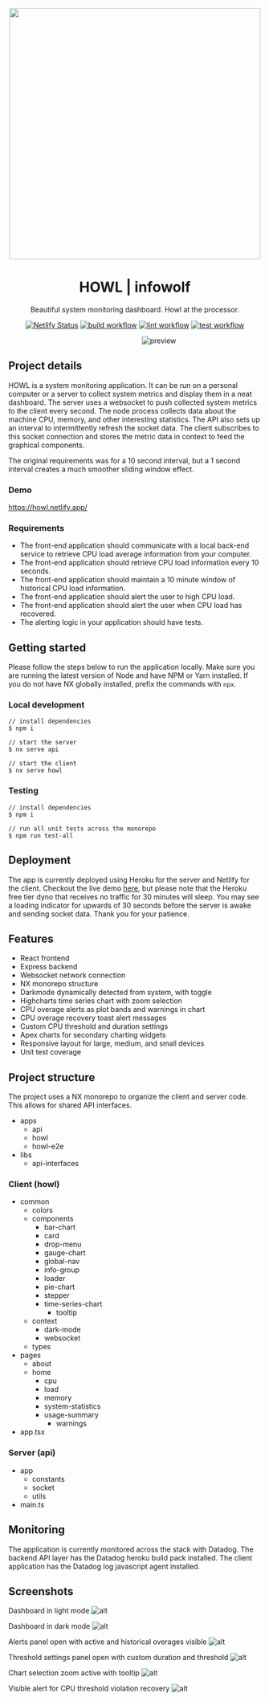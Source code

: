 
<p align="center">
  <a href="https://alphacomponents.dev">
    <img width="500" src="https://howl.netlify.app/assets/git-banner-image.svg">
  </a>
</p>

<h1 align="center">HOWL | infowolf</h1>

<div align="center">

Beautiful system monitoring dashboard. Howl at the processor.

[![Netlify Status](https://api.netlify.com/api/v1/badges/0b1461e0-06d1-46cf-91eb-4b417b660c4b/deploy-status)](https://app.netlify.com/sites/howl/deploys)
[![build workflow](https://github.com/areknow/info-wolf/actions/workflows/build.yml/badge.svg)](https://github.com/areknow/info-wolf/actions/workflows/build.yml)
[![lint workflow](https://github.com/areknow/info-wolf/actions/workflows/lint.yml/badge.svg)](https://github.com/areknow/info-wolf/actions/workflows/lint.yml)
[![test workflow](https://github.com/areknow/info-wolf/actions/workflows/test.yml/badge.svg)](https://github.com/areknow/info-wolf/actions/workflows/test.yml)

<div style="width: 600px">

![preview](.github/assets/preview.png)

</div>

</div>

## Project details

HOWL is a system monitoring application. It can be run on a personal computer or a server to collect system metrics and display them in a neat dashboard. The server uses a websocket to push collected system metrics to the client every second. The node process collects data about the machine CPU, memory, and other interesting statistics. The API also sets up an interval to intermittently refresh the socket data. The client subscribes to this socket connection and stores the metric data in context to feed the graphical components.

The original requirements was for a 10 second interval, but a 1 second interval creates a much smoother sliding window effect.

### Demo
https://howl.netlify.app/

### Requirements 
- The front-end application should communicate with a local back-end service to retrieve CPU load average information from your computer.
- The front-end application should retrieve CPU load information every 10 seconds.
- The front-end application should maintain a 10 minute window of historical CPU load information.
- The front-end application should alert the user to high CPU load.
- The front-end application should alert the user when CPU load has recovered.
- The alerting logic in your application should have tests.

## Getting started
Please follow the steps below to run the application locally. Make sure you are running the latest version of Node and have NPM or Yarn installed. If you do not have NX globally installed, prefix the commands with `npx`.

### Local development
```shell
// install dependencies
$ npm i

// start the server
$ nx serve api

// start the client
$ nx serve howl
```
### Testing
```shell
// install dependencies
$ npm i

// run all unit tests across the monorepo
$ npm run test-all
```
## Deployment
The app is currently deployed using Heroku for the server and Netlify for the client. Checkout the live demo [here](https://howl.netlify.app/), but please note that the Heroku free tier dyno that receives no traffic for 30 minutes will sleep. You may see a loading indicator for upwards of 30 seconds before the server is awake and sending socket data. Thank you for your patience.

## Features
- React frontend
- Express backend
- Websocket network connection
- NX monorepo structure
- Darkmode dynamically detected from system, with toggle
- Highcharts time series chart with zoom selection
- CPU overage alerts as plot bands and warnings in chart
- CPU overage recovery toast alert messages
- Custom CPU threshold and duration settings
- Apex charts for secondary charting widgets
- Responsive layout for large, medium, and small devices
- Unit test coverage

## Project structure
The project uses a NX monorepo to organize the client and server code. This allows for shared API interfaces.
- apps
  - api
  - howl
  - howl-e2e
- libs
  - api-interfaces

### Client (howl)
- common
  - colors
  - components
    - bar-chart
    - card
    - drop-menu
    - gauge-chart
    - global-nav
    - info-group
    - loader
    - pie-chart
    - stepper
    - time-series-chart
      - tooltip
  - context
    - dark-mode
    - websocket
  - types
- pages
  - about
  - home
    - cpu
    - load
    - memory
    - system-statistics
    - usage-summary
      - warnings
- app.tsx

### Server (api)
- app
  - constants
  - socket
  - utils
- main.ts

## Monitoring
The application is currently monitored across the stack with Datadog. The backend API layer has the Datadog heroku build pack installed. The client application has the Datadog log javascript agent installed.

## Screenshots

Dashboard in light mode
![alt](.github/assets/dashboard-light-mode.png)

Dashboard in dark mode
![alt](.github/assets/dashboard-dark-mode.png)

Alerts panel open with active and historical overages visible
![alt](.github/assets/warnings-panel-open.png)

Threshold settings panel open with custom duration and threshold
![alt](.github/assets/threshold-panel-open.png)

Chart selection zoom active with tooltip
![alt](.github/assets/chart-zoomed.png)

Visible alert for CPU threshold violation recovery
![alt](.github/assets/recovery-alert.png)